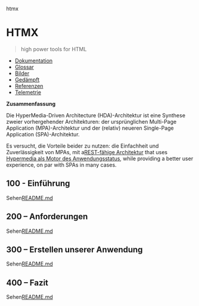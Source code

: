 htmx

# HTMX

> high power tools for HTML

-   [Dokumentation](./DOCUMENTATION.md)
-   [Glossar](./GLOSSARY.md)
-   [Bilder](./IMAGES.md)
-   [Gedämpft](./PODMAN.md)
-   [Referenzen](./REFERENCES.md)
-   [Telemetrie](./TELEMETRY.md)

**Zusammenfassung**

Die HyperMedia-Driven Architecture (HDA)-Architektur ist eine Synthese zweier vorhergehender Architekturen: der ursprünglichen Multi-Page Application (MPA)-Architektur und der (relativ) neueren Single-Page Application (SPA)-Architektur.

Es versucht, die Vorteile beider zu nutzen: die Einfachheit und Zuverlässigkeit von MPAs, mit a[REST-fähige Architektur](https://developer.mozilla.org/en-US/docs/Glossary/REST) that uses [Hypermedia als Motor des Anwendungsstatus](https://htmx.org/essays/hateoas/), while providing a better user experience, on par with SPAs in many cases.

## 100 - Einführung

Sehen[README.md](./100/README.md)

## 200 – Anforderungen

Sehen[README.md](./200/README.md)

## 300 – Erstellen unserer Anwendung

Sehen[README.md](./300/README.md)

## 400 – Fazit

Sehen[README.md](./400/README.md)
